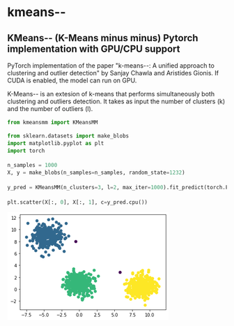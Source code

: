 # kmeans--
## KMeans-- (K-Means minus minus) Pytorch implementation with GPU/CPU support

PyTorch implementation of the paper "k-means--: A unified approach to clustering and outlier detection" by Sanjay Chawla and Aristides Gionis.
If CUDA is enabled, the model can run on GPU.

K-Means-- is an extesion of k-means that performs simultaneously both clustering and outliers detection. It takes as input the number of clusters (k) and the number of outliers (l).

```python
from kmeansmm import KMeansMM
```


```python
from sklearn.datasets import make_blobs
import matplotlib.pyplot as plt
import torch

n_samples = 1000
X, y = make_blobs(n_samples=n_samples, random_state=1232)

y_pred = KMeansMM(n_clusters=3, l=2, max_iter=1000).fit_predict(torch.FloatTensor(X))

plt.scatter(X[:, 0], X[:, 1], c=y_pred.cpu())
```




    
![png](output_1_1.png)
    

